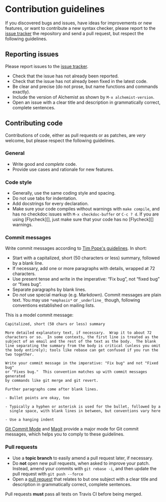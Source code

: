 # Contribution guidelines

If you discovered bugs and issues, have ideas for improvements or new features,
or want to contribute a new syntax checker, please report to the
[issue tracker][] the repository and send a pull request, but respect the
following guidelines.

[issue tracker]: https://github.com/tonini/alchemist.el/issues

## Reporting issues

Please report issues to the [issue tracker][].

- Check that the issue has not already been reported.
- Check that the issue has not already been fixed in the latest code.
- Be clear and precise (do not prose, but name functions and commands exactly).
- Include the version of Alchemist as shown by `M-x alchemist-version`.
- Open an issue with a clear title and description in grammatically correct,
  complete sentences.

## Contributing code

Contributions of code, either as pull requests or as patches, are *very*
welcome, but please respect the following guidelines.

### General

- Write good and *complete* code.
- Provide use cases and rationale for new features.

### Code style

- Generally, use the same coding style and spacing.
- Do not use tabs for indentation.
- Add docstrings for every declaration.
- Make sure your code compiles without warnings with `make compile`, and has no
  checkdoc issues with `M-x checkdoc-buffer` or `C-c ? d`. If you are using
  [Flycheck][], just make sure that your code has no [Flycheck][] warnings.

[Flyckeck]: https://github.com/flycheck/flycheck

### Commit messages

Write commit messages according to [Tim Pope's guidelines][]. In short:

- Start with a capitalized, short (50 characters or less) summary, followed by a
  blank line.
- If necessary, add one or more paragraphs with details, wrapped at 72
  characters.
- Use present tense and write in the imperative: “Fix bug”, not “fixed bug” or
  “fixes bug”.
- Separate paragraphs by blank lines.
- Do *not* use special markup (e.g. Markdown).  Commit messages are plain text.
  You may use `*emphasis*` or `_underline_` though, following conventions
  established on mailing lists.

This is a model commit message:

    Capitalized, short (50 chars or less) summary

    More detailed explanatory text, if necessary.  Wrap it to about 72
    characters or so.  In some contexts, the first line is treated as the
    subject of an email and the rest of the text as the body.  The blank
    line separating the summary from the body is critical (unless you omit
    the body entirely); tools like rebase can get confused if you run the
    two together.

    Write your commit message in the imperative: "Fix bug" and not "Fixed bug"
    or "Fixes bug."  This convention matches up with commit messages generated
    by commands like git merge and git revert.

    Further paragraphs come after blank lines.

    - Bullet points are okay, too

    - Typically a hyphen or asterisk is used for the bullet, followed by a
      single space, with blank lines in between, but conventions vary here

    - Use a hanging indent

[Git Commit Mode][] and [Magit][] provide a major mode for Git commit messages,
which helps you to comply to these guidelines.

[Tim Pope's guidelines]: http://tbaggery.com/2008/04/19/a-note-about-git-commit-messages.html
[Git Commit Mode]: https://github.com/magit/git-modes/
[Magit]: https://github.com/magit/magit/

### Pull requests

- Use a **topic branch** to easily amend a pull request later, if necessary.
- Do **not** open new pull requests, when asked to improve your patch.  Instead,
  amend your commits with `git rebase -i`, and then update the pull request with
  `git push --force`
- Open a [pull request][] that relates to but one subject with a clear title and
  description in grammatically correct, complete sentences.

Pull requests **must** pass all tests on Travis CI before being merged.

[pull request]: https://help.github.com/articles/using-pull-requests
